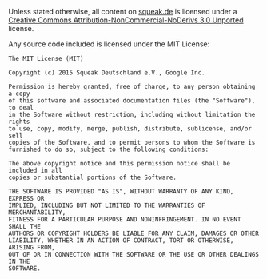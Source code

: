 Unless stated otherwise, all content on [squeak.de](http://www.squeak.de/) is
licensed under a
[Creative Commons Attribution-NonCommercial-NoDerivs 3.0 Unported][cc] license.

Any source code included is licensed under the MIT License:

```
The MIT License (MIT)

Copyright (c) 2015 Squeak Deutschland e.V., Google Inc.

Permission is hereby granted, free of charge, to any person obtaining a copy
of this software and associated documentation files (the "Software"), to deal
in the Software without restriction, including without limitation the rights
to use, copy, modify, merge, publish, distribute, sublicense, and/or sell
copies of the Software, and to permit persons to whom the Software is
furnished to do so, subject to the following conditions:

The above copyright notice and this permission notice shall be included in all
copies or substantial portions of the Software.

THE SOFTWARE IS PROVIDED "AS IS", WITHOUT WARRANTY OF ANY KIND, EXPRESS OR
IMPLIED, INCLUDING BUT NOT LIMITED TO THE WARRANTIES OF MERCHANTABILITY,
FITNESS FOR A PARTICULAR PURPOSE AND NONINFRINGEMENT. IN NO EVENT SHALL THE
AUTHORS OR COPYRIGHT HOLDERS BE LIABLE FOR ANY CLAIM, DAMAGES OR OTHER
LIABILITY, WHETHER IN AN ACTION OF CONTRACT, TORT OR OTHERWISE, ARISING FROM,
OUT OF OR IN CONNECTION WITH THE SOFTWARE OR THE USE OR OTHER DEALINGS IN THE
SOFTWARE.
```

[cc]: https://creativecommons.org/licenses/by-nc-nd/3.0/